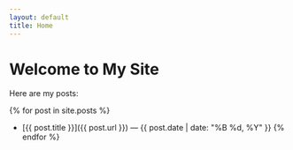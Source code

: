 ```yaml
---
layout: default
title: Home
---
```


# Welcome to My Site

Here are my posts:

{% for post in site.posts %}
- [{{ post.title }}]({{ post.url }}) — {{ post.date | date: "%B %d, %Y" }}
{% endfor %}
